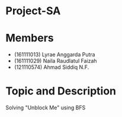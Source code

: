 # Project-SA

# Members
* (161111013) Lyrae Anggarda Putra
* (161111029) Naila Raudlatul Faizah
* (121110574) Ahmad Siddiq N.F.

# Topic and Description
Solving "Unblock Me" using BFS
